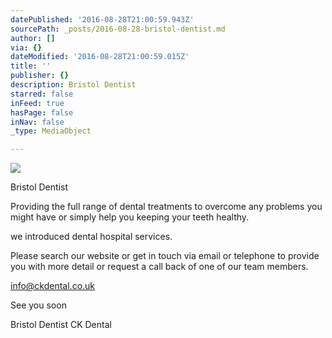 ```yaml
---
datePublished: '2016-08-28T21:00:59.943Z'
sourcePath: _posts/2016-08-28-bristol-dentist.md
author: []
via: {}
dateModified: '2016-08-28T21:00:59.015Z'
title: ''
publisher: {}
description: Bristol Dentist
starred: false
inFeed: true
hasPage: false
inNav: false
_type: MediaObject

---
```

![](https://the-grid-user-content.s3-us-west-2.amazonaws.com/5100b477-73cc-431c-98e5-0d26d7a8a5e6.jpg)

    

Bristol Dentist

Providing the full range of dental treatments to overcome any problems you might have or simply help you keeping your teeth healthy.

we introduced dental hospital services.

Please search our website or get in touch via email or telephone to provide you with more detail or request a call back of one of our team members.

info@ckdental.co.uk

See you soon

Bristol Dentist CK Dental